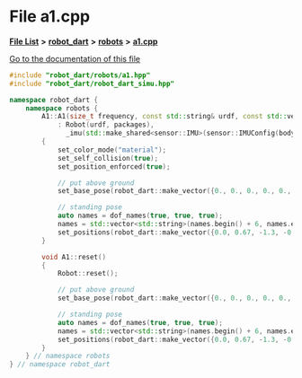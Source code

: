 

# File a1.cpp

[**File List**](files.md) **>** [**robot\_dart**](dir_166284c5f0440000a6384365f2a45567.md) **>** [**robots**](dir_087fbdcd93b501a5d3f98df93e9f8cc4.md) **>** [**a1.cpp**](a1_8cpp.md)

[Go to the documentation of this file](a1_8cpp.md)


```C++
#include "robot_dart/robots/a1.hpp"
#include "robot_dart/robot_dart_simu.hpp"

namespace robot_dart {
    namespace robots {
        A1::A1(size_t frequency, const std::string& urdf, const std::vector<std::pair<std::string, std::string>>& packages)
            : Robot(urdf, packages),
              _imu(std::make_shared<sensor::IMU>(sensor::IMUConfig(body_node("imu_link"), frequency)))
        {
            set_color_mode("material");
            set_self_collision(true);
            set_position_enforced(true);

            // put above ground
            set_base_pose(robot_dart::make_vector({0., 0., 0., 0., 0., 0.5}));

            // standing pose
            auto names = dof_names(true, true, true);
            names = std::vector<std::string>(names.begin() + 6, names.end());
            set_positions(robot_dart::make_vector({0.0, 0.67, -1.3, -0.0, 0.67, -1.3, 0.0, 0.67, -1.3, -0.0, 0.67, -1.3}), names);
        }

        void A1::reset()
        {
            Robot::reset();

            // put above ground
            set_base_pose(robot_dart::make_vector({0., 0., 0., 0., 0., 0.5}));

            // standing pose
            auto names = dof_names(true, true, true);
            names = std::vector<std::string>(names.begin() + 6, names.end());
            set_positions(robot_dart::make_vector({0.0, 0.67, -1.3, -0.0, 0.67, -1.3, 0.0, 0.67, -1.3, -0.0, 0.67, -1.3}), names);
        }
    } // namespace robots
} // namespace robot_dart
```


